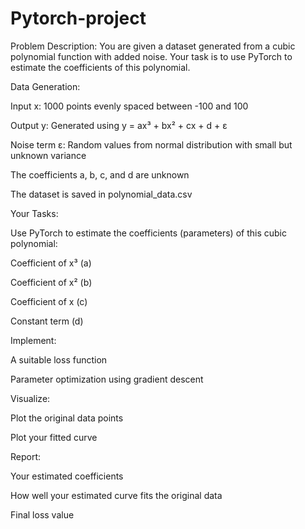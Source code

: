 # Pytorch-project

Problem Description: You are given a dataset generated from a cubic polynomial function with added noise. Your task is to use PyTorch to estimate the coefficients of this polynomial.

Data Generation:

Input x: 1000 points evenly spaced between -100 and 100

Output y: Generated using y = ax³ + bx² + cx + d + ε

Noise term ε: Random values from normal distribution with small but unknown variance

The coefficients a, b, c, and d are unknown

The dataset is saved in polynomial_data.csv

Your Tasks:

Use PyTorch to estimate the coefficients (parameters) of this cubic polynomial:

Coefficient of x³ (a)

Coefficient of x² (b)

Coefficient of x (c)

Constant term (d)

Implement:

A suitable loss function

Parameter optimization using gradient descent

Visualize:

Plot the original data points

Plot your fitted curve

Report:

Your estimated coefficients

How well your estimated curve fits the original data

Final loss value
